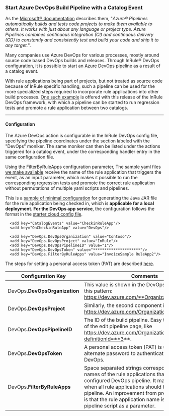 ### Start Azure DevOps Build Pipeline with a Catalog Event

As the [Microsoft® documentation](https://docs.microsoft.com/en-us/azure/devops/pipelines/?view=azure-devops) describes them, "*Azure® Pipelines automatically builds and tests code projects to make them available to others. It works with just about any language or project type. Azure Pipelines combines continuous integration (CI) and continuous delivery (CD) to constantly and consistently test and build your code and ship it to any target.*".

Many companies use Azure DevOps for various processes, mostly around source code based DevOps builds and releases.  Through InRule® DevOps configuration, it is possible to start an Azure DevOps pipeline as a result of a catalog event.

With rule applications being part of projects, but not treated as source code because of InRule specific handling, such a pipeline can be used for the more specialized steps required to incorporate rule applications into other build processes.  [One such example](../devops) is offered with this release of the InRule DevOps framework, with which a pipeline can be started to run regression tests and promote a rule application between two catalogs.

---
#### Configuration

The Azure DevOps action is configurable in the InRule DevOps config file, specifying the pipeline coordinates under the section labeled with the "DevOps" moniker.  The same moniker can then be listed under the actions triggered for a catalog event, under the corresponding handler entry in the same configuration file.

Using the FilterByRuleApps configuration parameter, The sample yaml files [we make available](../devops/yaml) receive the name of the rule application that triggers the event, as an input parameter, which makes it possible to run the corresponding regression tests and promote the correct rule application without permutations of multiple yaml scripts and pipelines.

This is a [sample of minimal configuration](../config/InRuleCICD_DevOps.config) for generating the Java JAR file for the rule application being checked in, which is **applicable for a local deployment**.  **For the DevOps app service**, the configuration follows the format in the [starter cloud config file](../config/InRule.CICD.Runtime.Service.config.json).

````
  <add key="CatalogEvents" value="CheckinRuleApp"/>
  <add key="OnCheckinRuleApp" value="DevOps"/>

  <add key="DevOps.DevOpsOrganization" value="Contoso"/>
  <add key="DevOps.DevOpsProject" value="InRule"/>
  <add key="DevOps.DevOpsPipelineID" value="1"/>
  <add key="DevOps.DevOpsToken" value="*********************"/>
  <add key="DevOps.FilterByRuleApps" value="InvoiceSample RuleApp2"/>
````

The steps for setting a personal access token (PAT) are described [here](https://docs.microsoft.com/en-us/azure/devops/organizations/accounts/use-personal-access-tokens-to-authenticate).

|Configuration Key | Comments
--- | ---
|DevOps.**DevOpsOrganization**| This value is shown in the DevOps URL following this pattern: https://dev.azure.com/**Organization**/Project
|DevOps.**DevOpsProject**| Similarly, the second component in https://dev.azure.com/Organization/**Project**.
|DevOps.**DevOpsPipelineID**| The ID of the build pipeline.  Easy to find in the URL of the edit pipeline page, like https://dev.azure.com/Organization/Project/_build?definitionId=**3**.
|DevOps.**DevOpsToken**| A personal access token (PAT) is used as an alternate password to authenticate into Azure DevOps.
|DevOps.**FilterByRuleApps**| Space separated strings corresponding to the names of the rule applications that will trigger the configured DevOps pipeline.  It may be empty for when all rule applications should trigger the pipeline.  An improvement from previous versions is that the rule application name is passed to the pipeline script as a parameter.
